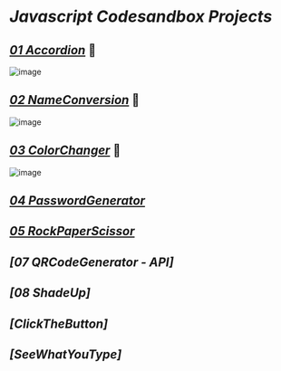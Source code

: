 # _Javascript Codesandbox Projects_

## _[01 Accordion](https://accordion-using-js.netlify.app/)_ 🔗

![image](https://user-images.githubusercontent.com/91872149/205884127-62a3f115-7c21-43c9-a8c4-61b6fc1d53c1.png)

## _[02 NameConversion](https://name-conversion-using-js.netlify.app/)_ 🔗

![image](https://user-images.githubusercontent.com/91872149/205885168-e5a5961c-2ebe-4d40-b603-225ca8d7a55c.png)

## _[03 ColorChanger](https://colorchanger-using-js.netlify.app/)_ 🔗

![image](https://user-images.githubusercontent.com/91872149/205883978-d277a550-eb75-4b08-927f-c3f29e8eaf10.png)

## _[04 PasswordGenerator](https://accordion-using-js.netlify.app/)_

## _[05 RockPaperScissor](https://accordion-using-js.netlify.app/)_

## _[07 QRCodeGenerator - API]_

## _[08 ShadeUp]_

## _[ClickTheButton]_

## _[SeeWhatYouType]_
